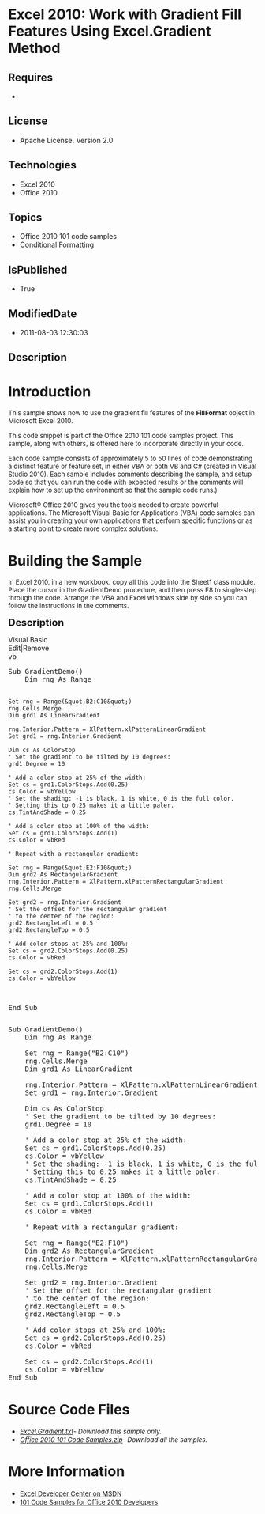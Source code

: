 # Excel 2010: Work with Gradient Fill Features Using Excel.Gradient Method
## Requires
* 
## License
* Apache License, Version 2.0
## Technologies
* Excel 2010
* Office 2010
## Topics
* Office 2010 101 code samples
* Conditional Formatting
## IsPublished
* True
## ModifiedDate
* 2011-08-03 12:30:03
## Description

<h1>Introduction</h1>
<p><span style="font-size:small">This sample shows how to use the gradient fill features of the
<strong>FillFormat </strong>object in Microsoft Excel 2010.</span></p>
<p><span style="font-size:small">This code snippet is part of the Office 2010 101 code samples project. This sample, along with others, is offered here to incorporate directly in your code.</span></p>
<p><span style="font-size:small">Each code sample consists of approximately 5 to 50 lines of code demonstrating a distinct feature or feature set, in either VBA or both VB and C# (created in Visual Studio 2010). Each sample includes comments describing the
 sample, and setup code so that you can run the code with expected results or the comments will explain how to set up the environment so that the sample code runs.)</span></p>
<p><span style="font-size:small">Microsoft&reg; Office 2010 gives you the tools needed to create powerful applications. The Microsoft Visual Basic for Applications (VBA) code samples can assist you in creating your own applications that perform specific functions
 or as a starting point to create more complex solutions.</span></p>
<h1><span>Building the Sample</span></h1>
<p><span style="font-size:small">In Excel 2010, in a new workbook, copy all this code into the Sheet1 class module. Place the cursor in the GradientDemo procedure, and then press F8 to single-step through the code. Arrange the VBA and Excel windows side by
 side so you can follow the instructions in the comments.</span></p>
<p><span style="font-size:20px; font-weight:bold">Description</span></p>
<div class="scriptcode">
<div class="pluginEditHolder" pluginCommand="mceScriptCode">
<div class="title"><span>Visual Basic</span></div>
<div class="pluginLinkHolder"><span class="pluginEditHolderLink">Edit</span>|<span class="pluginRemoveHolderLink">Remove</span></div>
<span class="hidden">vb</span>
<pre class="hidden">Sub GradientDemo()
    Dim rng As Range
  
    Set rng = Range(&quot;B2:C10&quot;)
    rng.Cells.Merge
    Dim grd1 As LinearGradient
  
    rng.Interior.Pattern = XlPattern.xlPatternLinearGradient
    Set grd1 = rng.Interior.Gradient
  
    Dim cs As ColorStop
    ' Set the gradient to be tilted by 10 degrees:
    grd1.Degree = 10
  
    ' Add a color stop at 25% of the width:
    Set cs = grd1.ColorStops.Add(0.25)
    cs.Color = vbYellow
    ' Set the shading: -1 is black, 1 is white, 0 is the full color.
    ' Setting this to 0.25 makes it a little paler.
    cs.TintAndShade = 0.25
  
    ' Add a color stop at 100% of the width:
    Set cs = grd1.ColorStops.Add(1)
    cs.Color = vbRed
  
    ' Repeat with a rectangular gradient:
  
    Set rng = Range(&quot;E2:F10&quot;)
    Dim grd2 As RectangularGradient
    rng.Interior.Pattern = XlPattern.xlPatternRectangularGradient
    rng.Cells.Merge
  
    Set grd2 = rng.Interior.Gradient
    ' Set the offset for the rectangular gradient
    ' to the center of the region:
    grd2.RectangleLeft = 0.5
    grd2.RectangleTop = 0.5
  
    ' Add color stops at 25% and 100%:
    Set cs = grd2.ColorStops.Add(0.25)
    cs.Color = vbRed
  
    Set cs = grd2.ColorStops.Add(1)
    cs.Color = vbYellow
End Sub
</pre>
<div class="preview">
<pre class="vb"><span class="visualBasic__keyword">Sub</span>&nbsp;GradientDemo()&nbsp;
&nbsp;&nbsp;&nbsp;&nbsp;<span class="visualBasic__keyword">Dim</span>&nbsp;rng&nbsp;<span class="visualBasic__keyword">As</span>&nbsp;Range&nbsp;
&nbsp;&nbsp;&nbsp;
&nbsp;&nbsp;&nbsp;&nbsp;<span class="visualBasic__keyword">Set</span>&nbsp;rng&nbsp;=&nbsp;Range(<span class="visualBasic__string">&quot;B2:C10&quot;</span>)&nbsp;
&nbsp;&nbsp;&nbsp;&nbsp;rng.Cells.Merge&nbsp;
&nbsp;&nbsp;&nbsp;&nbsp;<span class="visualBasic__keyword">Dim</span>&nbsp;grd1&nbsp;<span class="visualBasic__keyword">As</span>&nbsp;LinearGradient&nbsp;
&nbsp;&nbsp;&nbsp;
&nbsp;&nbsp;&nbsp;&nbsp;rng.Interior.Pattern&nbsp;=&nbsp;XlPattern.xlPatternLinearGradient&nbsp;
&nbsp;&nbsp;&nbsp;&nbsp;<span class="visualBasic__keyword">Set</span>&nbsp;grd1&nbsp;=&nbsp;rng.Interior.Gradient&nbsp;
&nbsp;&nbsp;&nbsp;
&nbsp;&nbsp;&nbsp;&nbsp;<span class="visualBasic__keyword">Dim</span>&nbsp;cs&nbsp;<span class="visualBasic__keyword">As</span>&nbsp;ColorStop&nbsp;
&nbsp;&nbsp;&nbsp;&nbsp;<span class="visualBasic__com">'&nbsp;Set&nbsp;the&nbsp;gradient&nbsp;to&nbsp;be&nbsp;tilted&nbsp;by&nbsp;10&nbsp;degrees:</span>&nbsp;
&nbsp;&nbsp;&nbsp;&nbsp;grd1.Degree&nbsp;=&nbsp;<span class="visualBasic__number">10</span>&nbsp;
&nbsp;&nbsp;&nbsp;
&nbsp;&nbsp;&nbsp;&nbsp;<span class="visualBasic__com">'&nbsp;Add&nbsp;a&nbsp;color&nbsp;stop&nbsp;at&nbsp;25%&nbsp;of&nbsp;the&nbsp;width:</span>&nbsp;
&nbsp;&nbsp;&nbsp;&nbsp;<span class="visualBasic__keyword">Set</span>&nbsp;cs&nbsp;=&nbsp;grd1.ColorStops.Add(<span class="visualBasic__number">0.25</span>)&nbsp;
&nbsp;&nbsp;&nbsp;&nbsp;cs.Color&nbsp;=&nbsp;vbYellow&nbsp;
&nbsp;&nbsp;&nbsp;&nbsp;<span class="visualBasic__com">'&nbsp;Set&nbsp;the&nbsp;shading:&nbsp;-1&nbsp;is&nbsp;black,&nbsp;1&nbsp;is&nbsp;white,&nbsp;0&nbsp;is&nbsp;the&nbsp;full&nbsp;color.</span>&nbsp;
&nbsp;&nbsp;&nbsp;&nbsp;<span class="visualBasic__com">'&nbsp;Setting&nbsp;this&nbsp;to&nbsp;0.25&nbsp;makes&nbsp;it&nbsp;a&nbsp;little&nbsp;paler.</span>&nbsp;
&nbsp;&nbsp;&nbsp;&nbsp;cs.TintAndShade&nbsp;=&nbsp;<span class="visualBasic__number">0.25</span>&nbsp;
&nbsp;&nbsp;&nbsp;
&nbsp;&nbsp;&nbsp;&nbsp;<span class="visualBasic__com">'&nbsp;Add&nbsp;a&nbsp;color&nbsp;stop&nbsp;at&nbsp;100%&nbsp;of&nbsp;the&nbsp;width:</span>&nbsp;
&nbsp;&nbsp;&nbsp;&nbsp;<span class="visualBasic__keyword">Set</span>&nbsp;cs&nbsp;=&nbsp;grd1.ColorStops.Add(<span class="visualBasic__number">1</span>)&nbsp;
&nbsp;&nbsp;&nbsp;&nbsp;cs.Color&nbsp;=&nbsp;vbRed&nbsp;
&nbsp;&nbsp;&nbsp;
&nbsp;&nbsp;&nbsp;&nbsp;<span class="visualBasic__com">'&nbsp;Repeat&nbsp;with&nbsp;a&nbsp;rectangular&nbsp;gradient:</span>&nbsp;
&nbsp;&nbsp;&nbsp;
&nbsp;&nbsp;&nbsp;&nbsp;<span class="visualBasic__keyword">Set</span>&nbsp;rng&nbsp;=&nbsp;Range(<span class="visualBasic__string">&quot;E2:F10&quot;</span>)&nbsp;
&nbsp;&nbsp;&nbsp;&nbsp;<span class="visualBasic__keyword">Dim</span>&nbsp;grd2&nbsp;<span class="visualBasic__keyword">As</span>&nbsp;RectangularGradient&nbsp;
&nbsp;&nbsp;&nbsp;&nbsp;rng.Interior.Pattern&nbsp;=&nbsp;XlPattern.xlPatternRectangularGradient&nbsp;
&nbsp;&nbsp;&nbsp;&nbsp;rng.Cells.Merge&nbsp;
&nbsp;&nbsp;&nbsp;
&nbsp;&nbsp;&nbsp;&nbsp;<span class="visualBasic__keyword">Set</span>&nbsp;grd2&nbsp;=&nbsp;rng.Interior.Gradient&nbsp;
&nbsp;&nbsp;&nbsp;&nbsp;<span class="visualBasic__com">'&nbsp;Set&nbsp;the&nbsp;offset&nbsp;for&nbsp;the&nbsp;rectangular&nbsp;gradient</span>&nbsp;
&nbsp;&nbsp;&nbsp;&nbsp;<span class="visualBasic__com">'&nbsp;to&nbsp;the&nbsp;center&nbsp;of&nbsp;the&nbsp;region:</span>&nbsp;
&nbsp;&nbsp;&nbsp;&nbsp;grd2.RectangleLeft&nbsp;=&nbsp;<span class="visualBasic__number">0.5</span>&nbsp;
&nbsp;&nbsp;&nbsp;&nbsp;grd2.RectangleTop&nbsp;=&nbsp;<span class="visualBasic__number">0.5</span>&nbsp;
&nbsp;&nbsp;&nbsp;
&nbsp;&nbsp;&nbsp;&nbsp;<span class="visualBasic__com">'&nbsp;Add&nbsp;color&nbsp;stops&nbsp;at&nbsp;25%&nbsp;and&nbsp;100%:</span>&nbsp;
&nbsp;&nbsp;&nbsp;&nbsp;<span class="visualBasic__keyword">Set</span>&nbsp;cs&nbsp;=&nbsp;grd2.ColorStops.Add(<span class="visualBasic__number">0.25</span>)&nbsp;
&nbsp;&nbsp;&nbsp;&nbsp;cs.Color&nbsp;=&nbsp;vbRed&nbsp;
&nbsp;&nbsp;&nbsp;
&nbsp;&nbsp;&nbsp;&nbsp;<span class="visualBasic__keyword">Set</span>&nbsp;cs&nbsp;=&nbsp;grd2.ColorStops.Add(<span class="visualBasic__number">1</span>)&nbsp;
&nbsp;&nbsp;&nbsp;&nbsp;cs.Color&nbsp;=&nbsp;vbYellow&nbsp;
<span class="visualBasic__keyword">End</span>&nbsp;<span class="visualBasic__keyword">Sub</span>&nbsp;
</pre>
</div>
</div>
</div>
<h1><span>Source Code Files</span></h1>
<ul>
<li><span style="font-size:small"><em><a id="25887" href="/site/view/file/25887/1/Excel.Gradient.txt">Excel.Gradient.txt</a>- Download this sample only.</em></span>
</li><li><span style="font-size:small"><em><a id="25888" href="/site/view/file/25888/1/Office%202010%20101%20Code%20Samples.zip">Office 2010 101 Code Samples.zip</a>- Download all the samples.</em><em></em>
</span></li></ul>
<h1>More Information</h1>
<ul>
<li><span style="font-size:small"><a href="http://msdn.microsoft.com/en-us/office/aa905411">Excel Developer Center on MSDN</a></span>
</li><li><span style="font-size:small"><a href="http://msdn.microsoft.com/en-us/office/hh360994">101 Code Samples for Office 2010 Developers</a></span>
</li></ul>
